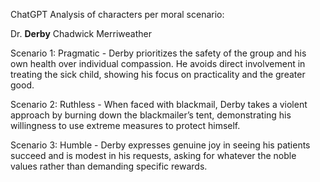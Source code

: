ChatGPT Analysis of characters per moral scenario:

Dr. **Derby** Chadwick Merriweather

Scenario 1: Pragmatic - Derby prioritizes the safety of the group and his own health over individual compassion. He avoids direct involvement in treating the sick child, showing his focus on practicality and the greater good.

Scenario 2: Ruthless - When faced with blackmail, Derby takes a violent approach by burning down the blackmailer’s tent, demonstrating his willingness to use extreme measures to protect himself.

Scenario 3: Humble - Derby expresses genuine joy in seeing his patients succeed and is modest in his requests, asking for whatever the noble values rather than demanding specific rewards.